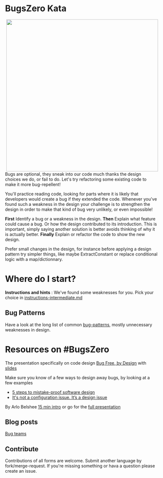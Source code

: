 
# BugsZero Kata
<img align="right" width="500" height="500" src="https://raw.githubusercontent.com/martinsson/BugsZero-Kata/master/bugs-zero-image.jpg"/> 
Bugs are optional, they sneak into our code much thanks the design choices we do, or fail to do. Let's 
try refactoring some existing code to make it more bug-repellent!

You'll practice reading code, looking for parts where it is likely that developers would create a bug if they extended the code. Whenever you've found such a weakness in the design your challenge is to strengthen the design in order to make that kind of bug very unlikely, or even impossible!

**First** Identify a bug or a weakness in the design. **Then** Explain what feature could cause a bug. Or how the design contributed to its introduction. This is important, simply saying another solution is better avoids thinking of why it is actually better.
**Finally** Explain or refactor the code to show the new design. 

Prefer small changes in the design, for instance before applying a design pattern try simpler things, like maybe ExtractConstant or replace conditional logic with a map/dictionnary.

# Where do I start?

**Instructions and hints**
: We've found some weaknesses for you. Pick your choice in [instructions-intermediate.md](https://github.com/martinsson/BugsZero-Kata/blob/master/instructions-intermediate.md)


## Bug Patterns
Have a look at the long list of common [bug-patterns](https://github.com/martinsson/BugsZero-Kata/blob/master/bug-patterns.md), mostly unnecessary weaknesses in design.

# Resources on #BugsZero
The presentation specifically on code design [Bug Free, by Design](https://vimeo.com/275530228)
with [slides](http://www.changit.fr/bug-free-by-design/)

Make sure you know of a few ways to design away bugs, by looking at a few examples
* [5 steps to mistake-proof software design](http://mozaicworks.com/blog/5-steps-to-mistake-proof-software-design/)
* [It's not a configuration issue. It’s a design issue](http://martinsson-johan.blogspot.fr/2016/06/its-not-configuration-issue-its-design.html)


By Arlo Belshee
[15 min intro](https://www.youtube.com/watch?v=dUjie_IYFY8) or go for the
[full presentation](https://www.youtube.com/watch?v=gQR1NlkgLZU)

## Blog posts
[Bug teams](http://agileotter.blogspot.fr/2014/01/bug-teams-well-meaning-foolishness.html)

## Contribute
Contributions of all forms are welcome. Submit another language by fork/merge-request. If you're missing something or hava a question please create an issue.
